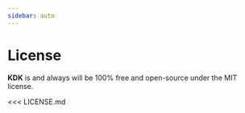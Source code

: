 ```yaml
---
sidebar: auto
---
```


# License

**KDK** is and always will be 100% free and open-source under the MIT license.

<<< LICENSE.md
